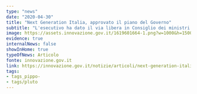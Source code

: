 ```yaml
---
type: "news"
date: "2020-04-30"
title: "Next Generation Italia, approvato il piano del Governo"
subtitle: "L'esecutivo ha dato il via libera in Consiglio dei ministri al Piano nazionale di ripresa e resilienza."
image: https://assets.innovazione.gov.it/1619601664-1.png?w=1000&h=1500&fit=max&auto=compress
evidence: true
internalNews: false
showInHome: true
typeOfNews: Articolo
fonte: innovazione.gov.it
link: https://innovazione.gov.it/notizie/articoli/next-generation-italia-approvato-il-piano-del-governo/
tags:
- tags_pippo-
- tags/pluto
---
```

